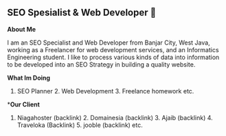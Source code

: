 ## SEO Spesialist & Web Developer 👋



**About Me**

<p>I am an SEO Specialist and Web Developer from Banjar City, West Java, working as a Freelancer for web development services, and an Informatics Engineering student. I like to process various kinds of data into information to be developed into an SEO Strategy in building a quality website.</p>

**What Im Doing**
1. SEO Planner 2. Web Development 3. Freelance homework etc.

***Our Client**
1. Niagahoster (backlink) 2. Domainesia (backlink) 3. Ajaib (backlink) 4. Traveloka (Backlink) 5. jooble (backlink) etc.









